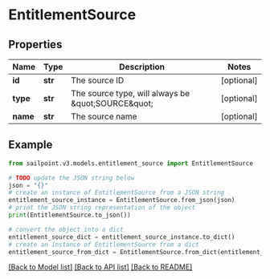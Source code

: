 # EntitlementSource


## Properties

Name | Type | Description | Notes
------------ | ------------- | ------------- | -------------
**id** | **str** | The source ID | [optional] 
**type** | **str** | The source type, will always be \&quot;SOURCE\&quot; | [optional] 
**name** | **str** | The source name | [optional] 

## Example

```python
from sailpoint.v3.models.entitlement_source import EntitlementSource

# TODO update the JSON string below
json = "{}"
# create an instance of EntitlementSource from a JSON string
entitlement_source_instance = EntitlementSource.from_json(json)
# print the JSON string representation of the object
print(EntitlementSource.to_json())

# convert the object into a dict
entitlement_source_dict = entitlement_source_instance.to_dict()
# create an instance of EntitlementSource from a dict
entitlement_source_from_dict = EntitlementSource.from_dict(entitlement_source_dict)
```
[[Back to Model list]](../README.md#documentation-for-models) [[Back to API list]](../README.md#documentation-for-api-endpoints) [[Back to README]](../README.md)


